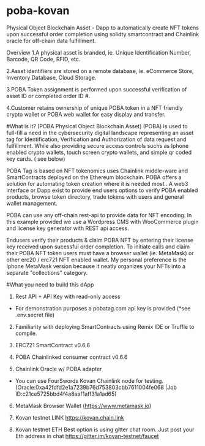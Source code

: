 # poba-kovan
Physical Object Blockchain Asset - Dapp to automatically create NFT tokens upon successful order completion using solidty smartcontract and Chainlink oracle for off-chain data fulfillment. 


Overview
1.A physical asset is branded, ie. Unique Identification Number, Barcode, QR Code, RFID, etc.

2.Asset identifiers are stored on a remote database, ie. eCommerce Store, Inventory Database, Cloud Storage. 

3.POBA Token assignment is performed upon successful verification of asset ID or completed order ID #. 

4.Customer retains ownership of unique POBA token in a NFT friendly crypto wallet or POBA web wallet for easy display and transfer. 


#What is it?
(POBA Physical Object Blockchain Asset)
(POBA) is used to full-fill a need in the cybersecurity digital landscape representing an asset tag for Identification, Verification and Authorization of data request and fulfillment. While also providing secure access controls suchs as Iphone enabled crypto wallets, touch screen crypto wallets, and simple qr coded key cards. ( see below)


POBA Tag is based on NFT tokenomics uses Chainlink middle-ware and SmartContracts deployed on the Ethereum blockchain. POBA offers a solution for automating token creation where it is needed most . A web3 interface or Dapp exist to provide end users options to verify POBA enabled products, browse token directory, trade tokens with users and general wallet management. 


POBA can use any off-chain rest-api to provide data for NFT encoding. In this example provided we use a Wordpress CMS with WooCommerce plugin and license key generator with REST api access. 


Endusers verify their products & claim POBA NFT by entering their license key received upon sucessful order completion.  To initiate calls and claim their POBA NFT token users must have a browser wallet (ie. MetaMask) or other erc20 / erc721 NFT enabled wallet. My personal preference is the Iphone MetaMask version because it neatly organizes your NFTs into a separate "collections" category. 


#What you need to build this dApp

1. Rest API + API Key with read-only access
  - For demonstration purposes a pobatag.com api key is provided (*see .env.secret file)
 
 2. Familiarity with deploying SmartContracts using Remix IDE or Truffle to compile.
  
3. ERC721 SmartContract v0.6.6

4. POBA Chainlinked consumer contract v0.6.6

5. Chainlink Oracle w/ POBA adapter
  - You can use FourSwords Kovan Chainlink node for testing. 
  (Oracle:0xa42fdfd2e1a7239b76d753803cbb7611004fe068 |Job ID:c21ce5725bbd4f4a8aaf1aff31a1ad65)

6. MetaMask Browser Wallet (https://www.metamask.io)

7. Kovan testnet LINK  https://kovan.chain.link

8. Kovan testnet ETH   Best option is using gitter chat room. Just post your Eth address in chat https://gitter.im/kovan-testnet/faucet

